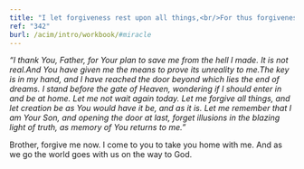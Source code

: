 ```yaml
---
title: "I let forgiveness rest upon all things,<br/>For thus forgiveness will be given me."
ref: "342"
burl: /acim/intro/workbook/#miracle
---
```


*“I thank You, Father, for Your plan to save me from the hell I made. It
is not real.And You have given me the means to prove its unreality to
me.The key is in my hand, and I have reached the door beyond which lies
the end of dreams. I stand before the gate of Heaven, wondering if I
should enter in and be at home. Let me not wait again today. Let me
forgive all things, and let creation be as You would have it be, and as
it is. Let me remember that I am Your Son, and opening the door at last,
forget illusions in the blazing light of truth, as memory of You returns
to me.”*

Brother, forgive me now. I come to you to take you home with me. And as
we go the world goes with us on the way to God.

